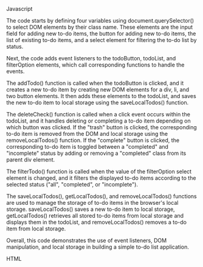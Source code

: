 Javascript

The code starts by defining four variables using document.querySelector() to select DOM elements by their class name. These elements are the input field for adding new to-do items, the button for adding new to-do items, the list of existing to-do items, and a select element for filtering the to-do list by status.

Next, the code adds event listeners to the todoButton, todoList, and filterOption elements, which call corresponding functions to handle the events.

The addTodo() function is called when the todoButton is clicked, and it creates a new to-do item by creating new DOM elements for a div, li, and two button elements. It then adds these elements to the todoList, and saves the new to-do item to local storage using the saveLocalTodos() function.

The deleteCheck() function is called when a click event occurs within the todoList, and it handles deleting or completing a to-do item depending on which button was clicked. If the "trash" button is clicked, the corresponding to-do item is removed from the DOM and local storage using the removeLocalTodos() function. If the "complete" button is clicked, the corresponding to-do item is toggled between a "completed" and "incomplete" status by adding or removing a "completed" class from its parent div element.

The filterTodo() function is called when the value of the filterOption select element is changed, and it filters the displayed to-do items according to the selected status ("all", "completed", or "incomplete").

The saveLocalTodos(), getLocalTodos(), and removeLocalTodos() functions are used to manage the storage of to-do items in the browser's local storage. saveLocalTodos() saves a new to-do item to local storage, getLocalTodos() retrieves all stored to-do items from local storage and displays them in the todoList, and removeLocalTodos() removes a to-do item from local storage.

Overall, this code demonstrates the use of event listeners, DOM manipulation, and local storage in building a simple to-do list application.

HTML